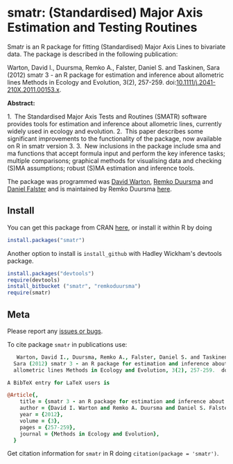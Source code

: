 smatr: (Standardised) Major Axis Estimation and Testing Routines
=====

Smatr is an R package for fitting (Standardised) Major Axis Lines to bivariate data. The package is described in the following publication:

Warton, David I., Duursma, Remko A., Falster, Daniel S. and Taskinen,
  Sara (2012) smatr 3 - an R package for estimation and inference about
  allometric lines Methods in Ecology and Evolution, 3(2), 257-259. doi:[10.1111/j.2041-210X.2011.00153.x](http://doi.org/10.1111/j.2041-210X.2011.00153.x).

**Abstract:**

1. The Standardised Major Axis Tests and Routines (SMATR) software provides tools for estimation and inference about allometric lines, currently widely used in ecology and evolution.
2. This paper describes some significant improvements to the functionality of the package, now available on R in smatr version 3.
3. New inclusions in the package include sma and ma functions that accept formula input and perform the key inference tasks; multiple comparisons; graphical methods for visualising data and checking (S)MA assumptions; robust (S)MA estimation and inference tools.

The package was programmed was [David Warton](http://web.maths.unsw.edu.au/~dwarton/), [Remko Duursma](http://www.remkoduursma.com/work) and [Daniel Falster](http://danielfalster.com) and is maintained by Remko Duursma [here](https://bitbucket.org/remkoduursma/smatr/).

## Install

You can get this package from CRAN [here](http://cran.r-project.org/web/packages/smatr/), or install it within R by doing

```R
install.packages("smatr")
```

Another option to install is `install_github` with Hadley Wickham's devtools package.

```R
install.packages("devtools")
require(devtools)
install_bitbucket ("smatr", "remkoduursma")
require(smatr)
```


## Meta

Please report any [issues or bugs](https://bitbucket.org/remkoduursma/smatr/issues).

To cite package `smatr` in publications use:

```coffee
   Warton, David I., Duursma, Remko A., Falster, Daniel S. and Taskinen,
  Sara (2012) smatr 3 - an R package for estimation and inference about
  allometric lines Methods in Ecology and Evolution, 3(2), 257-259.  doi:10.1111/j.2041-210X.2011.00153.x.

A BibTeX entry for LaTeX users is

@Article{,
    title = {smatr 3 - an R package for estimation and inference about allometric lines},
    author = {David I. Warton and Remko A. Duursma and Daniel S. Falster and Sara Taskinen},
    year = {2012},
    volume = {3},
    pages = {257-259},
    journal = {Methods in Ecology and Evolution},
  }

```

Get citation information for `smatr` in R doing `citation(package = 'smatr')`.
